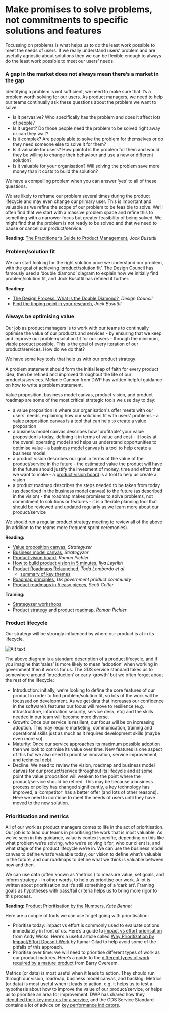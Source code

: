 # Make promises to solve problems, not commitments to specific solutions and features

Focussing on problems is what helps us to do the least work possible to meet the needs of users. If we really understand users’ problem and are usefully agnostic about solutions then we can be flexible enough to always do the least work possible to meet our users’ needs.

### A gap in the market does not always mean there’s a market in the gap

Identifying a problem is not sufficient, we need to make sure that it’s a problem worth solving for our users. As product managers, we need to help our teams continually ask these questions about the problem we want to solve:

- Is it pervasive? Who specifically has the problem and does it affect lots of people?
- Is it urgent? Do those people need the problem to be solved right away or can they wait?
- Is it complex? Are people able to solve the problem for themselves or do they need someone else to solve it for them?
- Is it valuable for users? How painful is the problem for them and would they be willing to change their behaviour and use a new or different solution?
- Is it valuable for your organisation? Will solving the problem save more money than it costs to build the solution?

We have a compelling problem when you can answer ‘yes’ to all of these questions.

We are likely to reframe our problem several times during the product lifecycle and may even change our primary user. This is important and valuable as we refine the scope of our problem to be feasible to solve. We’ll often find that we start with a massive problem space and refine this to something with a narrower focus but greater feasibility of being solved. We might find that the problem is not ready to be solved and that we need to pause or cancel our product/service.

**Reading:** [The Practitioner’s Guide to Product Management](https://www.amazon.co.uk/Practitioners-Guide-Product-Management-Things-ebook/dp/B00LTUC882/ref=tmm_kin_swatch_0?_encoding=UTF8&qid=&sr=), *Jock Busuttil*

### Problem/solution fit

We can start looking for the right solution once we understand our problem, with the goal of achieving ‘product/solution fit’. The Design Council has famously used a ‘double diamond’ diagram to explain how we initially find problem/solution fit, and Jock Busuttil has refined it further.

**Reading:**

- [The Design Process: What is the Double Diamond?](https://www.designcouncil.org.uk/news-opinion/design-process-what-double-diamond), *Design Council*
- [Find the tipping point in your research](https://imanageproducts.uk/2017/06/20/59-find-the-tipping-point-in-your-research/), *Jock Busuttil*

### Always be optimising value

Our job as product managers is to work with our teams to continually optimise the value of our products and services - by ensuring that we keep and improve our problem/solution fit for our users - through the minimum, viable product possible. This is the goal of every iteration of our product/services. How do we do that?

We have some key tools that help us with our product strategy:

A problem statement should form the initial leap of faith for every product idea, then be refined and improved throughout the life of our products/services. Melanie Cannon from DWP has written helpful guidance on how to write a problem statement.

Value proposition, business model canvas, product vision, and product roadmap are some of the most critical strategic tools we use day to day:

- a value proposition is where our organisation's offer meets with our users' needs, explaining how our solutions fit with users' problems - a [value proposition canvas](https://strategyzer.com/canvas/value-proposition-canvas) is a tool that can help to create a value proposition
- a business model canvas describes how 'profitable' your value proposition is today, defining it in terms of value and cost - it looks at the overall operating model and helps us understand opportunities to optimise value - a [business model canvas](https://strategyzer.com/canvas/business-model-canvas) is a tool to help create a business model
- a product vision describes our goal in terms of the value of the product/service in the future - the estimated value the product will have in the future should justify the invesment of money, time and effort that we want to make - a [product vision board](https://www.romanpichler.com/tools/vision-board/) is a tool to help us create a vision
- a product roadmap describes the steps needed to be taken from today (as described in the business model canvas) to the future (as described in the vision) - the roadmap makes promises to solve problems, not commitment to solutions or features - it is a flexible planning tool that should be reviewed and updated regularly as we learn more about our product/service

We should run a regular product strategy meeting to review all of the above (in addition to the teams more frequent sprint ceremonies).

**Reading:**

- [Value proposition canvas](https://strategyzer.com/canvas/value-proposition-canvas), *Strategyzer*
- [Business model canvas](https://strategyzer.com/canvas/business-model-canvas), *Strategyzer*
- [Product vision board](https://www.romanpichler.com/tools/vision-board/), *Roman Pichler*
- [How to build product vision in 5 minutes](https://medium.com/@ilnem/how-to-build-product-vision-in-5-minutes-5fee01547f5c), *Ilya Leyrikh*
- [Product Roadmaps Relaunched](https://www.amazon.co.uk/Product-Roadmaps-Relaunched-Todd-Lombardo/dp/149197172X), *Todd Lombardo et al*
    - [summary of key themes](https://speakerdeck.com/iamctodd/whats-your-roadmap)
- [Roadmap principles](https://www.gov.uk/service-manual/agile-delivery/developing-a-roadmap), *UK government product community*
- [Product roadmaps in 5 easy pieces](https://www.mindtheproduct.com/2018/09/product-roadmaps-in-five-easy-pieces/), *Scott Colfer*

**Training:** 

- [Strategyzer workshops](https://strategyzer.com/training/workshops)
- [Product strategy and product roadmap](http://www.romanpichler.com/training-courses/agile-product-strategy-roadmaps-training-course/), *Roman Pichler*

### Product lifecycle

Our strategy will be strongly influenced by where our product is at in its lifecycle.

![Alt text](https://geileon.com/wp-content/uploads/2015/06/cycle_graph.jpg)

The above diagram is a standard description of a product lifecycle, and if you imagine that ‘sales’ is more likely to mean ‘adoption’ when working in government then it works for us. The GDS service standard takes us to somewhere around ‘introduction’ or early ‘growth’ but we often forget about the rest of the lifecycle:

- Introduction: initially, we’re looking to define the core features of our product in order to find problem/solution fit, so lots of the work will be focussed on development. As we get data that increases our confidence in the software’s features our focus will move to resilience (e.g. infrastructure, information security, service desk, etc) and the skills needed in our team will become more diverse.
- Growth: Once our service is resilient, our focus will be on increasing adoption. This may require marketing, communication, training and operational skills just as much as it requires development skills (maybe even more so).
- Maturity: Once our service approaches its maximum possible adoption then we look to optimise its value over time. New features is one aspect of this but we also need to prioritise innovation, service improvement, and technical debt.
- Decline: We need to review the vision, roadmap and business model canvas for our product/service throughout its lifecycle and at some point the value proposition will weaken to the point where the product/service should be retired. This may be because a business process or policy has changed significantly, a key technology has improved, a ‘competitor’ has a better offer (and lots of other reasons). Here we need to continue to meet the needs of users until they have moved to the new solution.

### Prioritisation and metrics

All of our work as product managers comes to life in the act of prioritisation. Our job is to lead our teams in prioritising the work that is most valuable. As we’ve seen in this guidance, value is context specific, depending on this like what problem we’re solving, who we’re solving it for, who our client is, and what stage of the product lifecycle we’re in. We can use the business model canvas to define what’s valuable today, our vision to define what’s valuable in the future, and our roadmaps to define what we think is valuable between now and then.

We can use data (often known as ‘metrics’) to measure value, set goals, and inform strategy - in other words, to help us prioritise our work. A lot is written about prioritisation but it’s still something of a ‘dark art’. Framing goals as hypotheses with pass/fail criteria helps us to bring more rigor to this process.

**Reading:** [Product Prioritisation by the Numbers](https://www.mindtheproduct.com/2017/10/product-prioritization-numbers/), *Kate Bennet*

Here are a couple of tools we can use to get going with prioritisation:

- Prioritise today: impact vs effort is commonly used to evaluate options immediately in front of us. Here’s a guide to [impact vs effort priorisation](https://www.mindtheproduct.com/2017/07/enter-matrix-lean-prioritisation/) from Andy Wicks. Here’s a useful article called [Why Prioritization by Impact/Effort Doesn’t Work](https://www.linkedin.com/pulse/why-prioritization-impacteffort-doesnt-work-itamar-gilad) by Itamar Gilad to help avoid some of the pitfalls of this approach.
- Prioritise over time: we will need to prioritise different types of work as our product matures. Here’s a guide to the [different types of work required by a mature product](http://www.barryovereem.com/the-backlog-prioritisation-backlog/) from Barry Overeem.

Metrics (or data) is most useful when it leads to action. They should run through our vision, roadmap, business model canvas, and backlog. Metrics (or data) is most useful when it leads to action, e.g. it helps us to test a hypothesis about how to improve the value of our product/service, or helps us to prioritise an area for improvement. DWP has shared how they [identified their key metrics for a service](https://dwpdigital.blog.gov.uk/2017/06/30/helping-teams-identify-their-key-metrics/), and the GDS Service Standard contains a lot of advice on [key performance indicators](https://www.gov.uk/service-manual/service-standard/identify-performance-indicators).
